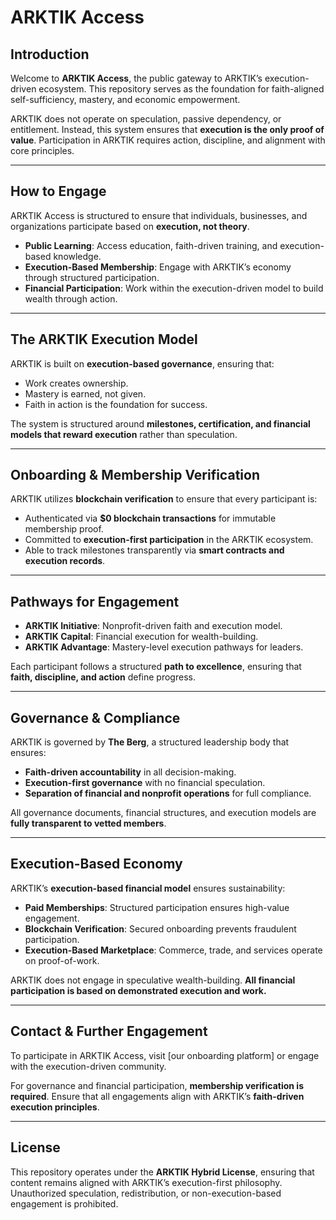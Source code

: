 # ARKTIK Access

## Introduction

Welcome to **ARKTIK Access**, the public gateway to ARKTIK’s execution-driven ecosystem. This repository serves as the foundation for faith-aligned self-sufficiency, mastery, and economic empowerment. 

ARKTIK does not operate on speculation, passive dependency, or entitlement. Instead, this system ensures that **execution is the only proof of value**. Participation in ARKTIK requires action, discipline, and alignment with core principles.

---

## How to Engage

ARKTIK Access is structured to ensure that individuals, businesses, and organizations participate based on **execution, not theory**. 

- **Public Learning**: Access education, faith-driven training, and execution-based knowledge.
- **Execution-Based Membership**: Engage with ARKTIK’s economy through structured participation.
- **Financial Participation**: Work within the execution-driven model to build wealth through action.

---

## The ARKTIK Execution Model

ARKTIK is built on **execution-based governance**, ensuring that:
- Work creates ownership.
- Mastery is earned, not given.
- Faith in action is the foundation for success.

The system is structured around **milestones, certification, and financial models that reward execution** rather than speculation.

---

## Onboarding & Membership Verification

ARKTIK utilizes **blockchain verification** to ensure that every participant is:
- Authenticated via **$0 blockchain transactions** for immutable membership proof.
- Committed to **execution-first participation** in the ARKTIK ecosystem.
- Able to track milestones transparently via **smart contracts and execution records**.

---

## Pathways for Engagement

- **ARKTIK Initiative**: Nonprofit-driven faith and execution model.
- **ARKTIK Capital**: Financial execution for wealth-building.
- **ARKTIK Advantage**: Mastery-level execution pathways for leaders.

Each participant follows a structured **path to excellence**, ensuring that **faith, discipline, and action** define progress.

---

## Governance & Compliance

ARKTIK is governed by **The Berg**, a structured leadership body that ensures:
- **Faith-driven accountability** in all decision-making.
- **Execution-first governance** with no financial speculation.
- **Separation of financial and nonprofit operations** for full compliance.

All governance documents, financial structures, and execution models are **fully transparent to vetted members**.

---

## Execution-Based Economy

ARKTIK’s **execution-based financial model** ensures sustainability:
- **Paid Memberships**: Structured participation ensures high-value engagement.
- **Blockchain Verification**: Secured onboarding prevents fraudulent participation.
- **Execution-Based Marketplace**: Commerce, trade, and services operate on proof-of-work.

ARKTIK does not engage in speculative wealth-building. **All financial participation is based on demonstrated execution and work.**

---

## Contact & Further Engagement

To participate in ARKTIK Access, visit [our onboarding platform] or engage with the execution-driven community.

For governance and financial participation, **membership verification is required**. Ensure that all engagements align with ARKTIK’s **faith-driven execution principles**.

---

## License

This repository operates under the **ARKTIK Hybrid License**, ensuring that content remains aligned with ARKTIK’s execution-first philosophy. Unauthorized speculation, redistribution, or non-execution-based engagement is prohibited.
